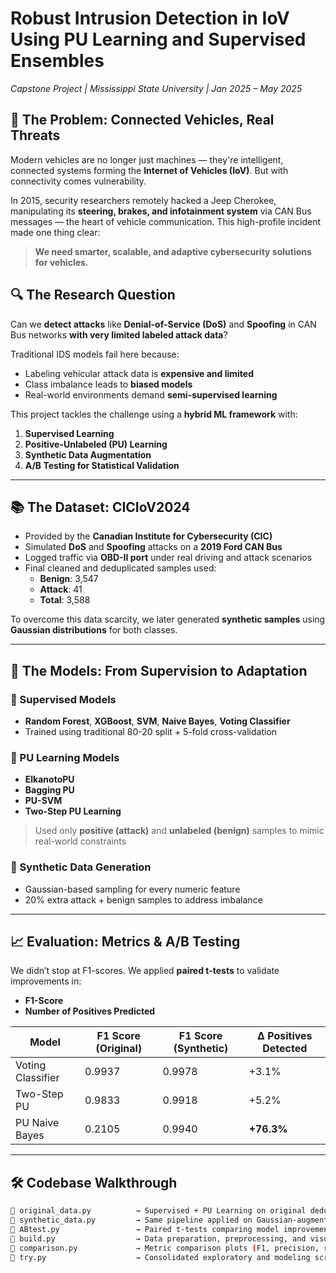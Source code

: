 # Robust Intrusion Detection in IoV Using PU Learning and Supervised Ensembles  
*Capstone Project | Mississippi State University | Jan 2025 – May 2025*

## 🚗 The Problem: Connected Vehicles, Real Threats

Modern vehicles are no longer just machines — they're intelligent, connected systems forming the **Internet of Vehicles (IoV)**. But with connectivity comes vulnerability. 

In 2015, security researchers remotely hacked a Jeep Cherokee, manipulating its **steering, brakes, and infotainment system** via CAN Bus messages — the heart of vehicle communication. This high-profile incident made one thing clear:

> **We need smarter, scalable, and adaptive cybersecurity solutions for vehicles.**

## 🔍 The Research Question

Can we **detect attacks** like **Denial-of-Service (DoS)** and **Spoofing** in CAN Bus networks **with very limited labeled attack data**?

Traditional IDS models fail here because:
- Labeling vehicular attack data is **expensive and limited**
- Class imbalance leads to **biased models**
- Real-world environments demand **semi-supervised learning**

This project tackles the challenge using a **hybrid ML framework** with:
1. **Supervised Learning**
2. **Positive-Unlabeled (PU) Learning**
3. **Synthetic Data Augmentation**
4. **A/B Testing for Statistical Validation**

---

## 📚 The Dataset: CICIoV2024

- Provided by the **Canadian Institute for Cybersecurity (CIC)**
- Simulated **DoS** and **Spoofing** attacks on a **2019 Ford CAN Bus**
- Logged traffic via **OBD-II port** under real driving and attack scenarios
- Final cleaned and deduplicated samples used:
  - **Benign**: 3,547
  - **Attack**: 41  
  - **Total**: 3,588

To overcome this data scarcity, we later generated **synthetic samples** using **Gaussian distributions** for both classes.

---

## 🧠 The Models: From Supervision to Adaptation

### 🔹 Supervised Models
- **Random Forest**, **XGBoost**, **SVM**, **Naive Bayes**, **Voting Classifier**
- Trained using traditional 80-20 split + 5-fold cross-validation

### 🔹 PU Learning Models
- **ElkanotoPU**
- **Bagging PU**
- **PU-SVM**
- **Two-Step PU Learning**  
> Used only **positive (attack)** and **unlabeled (benign)** samples to mimic real-world constraints

### 🔹 Synthetic Data Generation
- Gaussian-based sampling for every numeric feature
- 20% extra attack + benign samples to address imbalance

---

## 📈 Evaluation: Metrics & A/B Testing

We didn’t stop at F1-scores. We applied **paired t-tests** to validate improvements in:
- **F1-Score**
- **Number of Positives Predicted**

| Model                | F1 Score (Original) | F1 Score (Synthetic) | Δ Positives Detected |
|---------------------|---------------------|-----------------------|-----------------------|
| Voting Classifier   | 0.9937              | 0.9978                | +3.1%                |
| Two-Step PU         | 0.9833              | 0.9918                | +5.2%                |
| PU Naive Bayes      | 0.2105              | 0.9940                | **+76.3%**           |

---

## 🛠 Codebase Walkthrough

```bash
📁 original_data.py          → Supervised + PU Learning on original deduplicated dataset
📁 synthetic_data.py         → Same pipeline applied on Gaussian-augmented dataset
📁 ABtest.py                 → Paired t-tests comparing model improvements
📁 build.py                  → Data preparation, preprocessing, and visualization
📁 comparison.py             → Metric comparison plots (F1, precision, recall)
📁 try.py                    → Consolidated exploratory and modeling script
